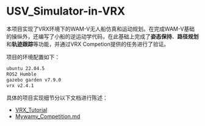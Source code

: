 # USV_Simulator-in-VRX

本项目实现了VRX环境下的WAM-V无人船仿真和运动规划。在完成WAM-V基础的操纵外，还编写了小船的逆运动学代码，在此基础上完成了**姿态保持**、**路径规划**和**轨迹跟踪**等功能，并通过VRX Competion提供的任务进行了验证。

项目的环境配置如下：

```bash
ubuntu 22.04.5
ROS2 Humble
gazebo garden v7.9.0
vrx v2.4.1
```

具体的项目实现细节分以下文档进行陈述：

- [VRX_Tutorial](./VRX_Tutorial.md)
- [Mywamv_Competition.md](./Mywamv_Competition.md)


